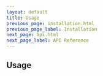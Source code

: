 ```yaml
---
layout: default
title: Usage
previous_page: installation.html
previous_page_label: Installation
next_page: api.html
next_page_label: API Reference
---
```


## Usage


